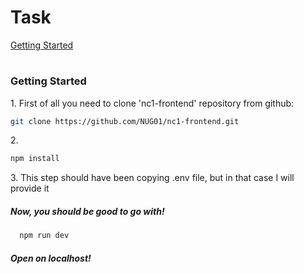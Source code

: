 # Task

[Getting Started](#Getting-Started)

#

### Getting Started

1\. First of all you need to clone 'nc1-frontend' repository from github:

```sh
git clone https://github.com/NUG01/nc1-frontend.git
```

2\.

```sh
npm install
```

3\. This step should have been copying .env file, but in that case I will provide it

##### Now, you should be good to go with!

```sh
  npm run dev

```

##### Open on localhost!
